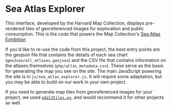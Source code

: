 Sea Atlas Explorer
==================

This interface, developed by the Harvard Map Collection, displays pre-rendered tiles of georeferenced images for exploration and public consumption. This is the code that powers the Map Collection's [Sea Atlas Exhibition](http://www.sea-atlases.org/maps/?atlas=all)

If you'd like to re-use the code from this project, the best entry points are the geojson file that contains the details of each sea chart (`geoJson/all_atlases.geojson`) and the CSV file that contains information on the atlases themselves (`php/atlas_metadata.csv`). These serve as the basis for generating the map you see on the site. The main JavaScript powering the site is in `js/sea_atlas_explorer.js`. It will require some adaptation, but you may be able to build on our work in your own project.

If you need to generate map tiles from georeferenced images for your project, we used [`gdal2tiles.py`](http://www.gdal.org/gdal2tiles.html), and would recommend it for other projects as well.
